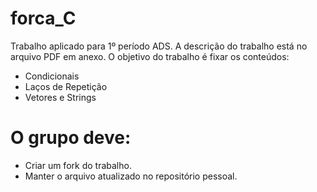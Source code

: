 # forca_C
Trabalho aplicado para 1º período ADS. A descrição do trabalho está no arquivo PDF em anexo. O objetivo do trabalho é fixar os conteúdos:
- Condicionais
- Laços de Repetição
- Vetores e Strings

# O grupo deve:
- Criar um fork do trabalho. 
- Manter o arquivo atualizado no repositório pessoal.



